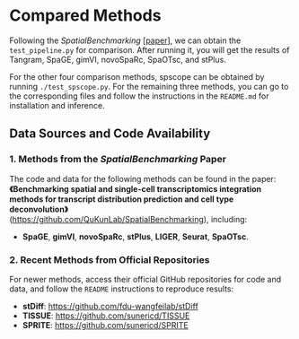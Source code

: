 
# Compared Methods  

Following the *SpatialBenchmarking* [[paper](https://github.com/QuKunLab/SpatialBenchmarking)], we can obtain the `test_pipeline.py` for comparison. After running it, you will get the results of Tangram, SpaGE, gimVI, novoSpaRc, SpaOTsc, and stPlus. 

For the other four comparison methods, spscope can be obtained by running `./test_spscope.py`. For the remaining three methods, you can go to the corresponding files and follow the instructions in the `README.md` for installation and inference.

## Data Sources and Code Availability  

### 1. Methods from the *SpatialBenchmarking* Paper  
The code and data for the following methods can be found in the paper:  
**《Benchmarking spatial and single-cell transcriptomics integration methods for transcript distribution prediction and cell type deconvolution》**  
(https://github.com/QuKunLab/SpatialBenchmarking), including:  
- **SpaGE**, **gimVI**, **novoSpaRc**, **stPlus**, **LIGER**, **Seurat**, **SpaOTsc**.  

### 2. Recent Methods from Official Repositories  
For newer methods, access their official GitHub repositories for code and data, and follow the `README` instructions to reproduce results:  
- **stDiff**: https://github.com/fdu-wangfeilab/stDiff
- **TISSUE**: https://github.com/sunericd/TISSUE  
- **SPRITE**: https://github.com/sunericd/SPRITE  
